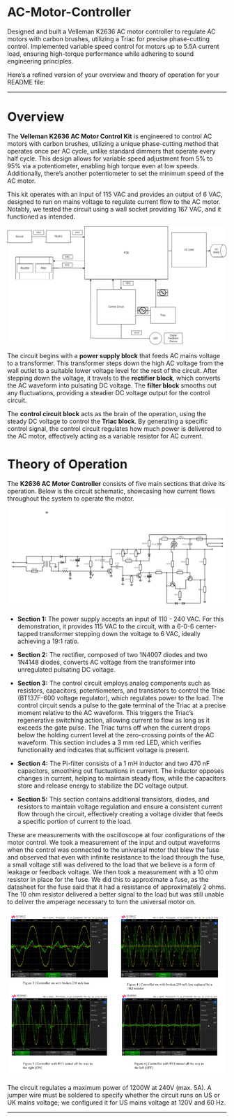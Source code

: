 # AC-Motor-Controller
Designed and built a Velleman K2636 AC motor controller to regulate AC motors with carbon brushes, utilizing a Triac for precise phase-cutting control. Implemented variable speed control for motors up to 5.5A current load, ensuring high-torque performance while adhering to sound engineering principles.

Here’s a refined version of your overview and theory of operation for your README file:

---

# Overview

The **Velleman K2636 AC Motor Control Kit** is engineered to control AC motors with carbon brushes, utilizing a unique phase-cutting method that operates once per AC cycle, unlike standard dimmers that operate every half cycle. This design allows for variable speed adjustment from 5% to 95% via a potentiometer, enabling high torque even at low speeds. Additionally, there’s another potentiometer to set the minimum speed of the AC motor.

This kit operates with an input of 115 VAC and provides an output of 6 VAC, designed to run on mains voltage to regulate current flow to the AC motor. Notably, we tested the circuit using a wall socket providing 167 VAC, and it functioned as intended.

![Functional Block Diagram of K2636 AC Motor Controller](https://github.com/danvinn/AC-Motor-Controller/blob/main/images/Block.png)

The circuit begins with a **power supply block** that feeds AC mains voltage to a transformer. This transformer steps down the high AC voltage from the wall outlet to a suitable lower voltage level for the rest of the circuit. After stepping down the voltage, it travels to the **rectifier block**, which converts the AC waveform into pulsating DC voltage. The **filter block** smooths out any fluctuations, providing a steadier DC voltage output for the control circuit.

The **control circuit block** acts as the brain of the operation, using the steady DC voltage to control the **Triac block**. By generating a specific control signal, the control circuit regulates how much power is delivered to the AC motor, effectively acting as a variable resistor for AC current.

# Theory of Operation

The **K2636 AC Motor Controller** consists of five main sections that drive its operation. Below is the circuit schematic, showcasing how current flows throughout the system to operate the motor.

![Overall Schematic of K2636 AC Motor Controller](https://github.com/danvinn/AC-Motor-Controller/blob/main/images/Schematic.png)

- **Section 1:** The power supply accepts an input of 110 - 240 VAC. For this demonstration, it provides 115 VAC to the circuit, with a 6-0-6 center-tapped transformer stepping down the voltage to 6 VAC, ideally achieving a 19:1 ratio.

- **Section 2:** The rectifier, composed of two 1N4007 diodes and two 1N4148 diodes, converts AC voltage from the transformer into unregulated pulsating DC voltage.

- **Section 3:** The control circuit employs analog components such as resistors, capacitors, potentiometers, and transistors to control the Triac (BT137F-600 voltage regulator), which regulates power to the load. The control circuit sends a pulse to the gate terminal of the Triac at a precise moment relative to the AC waveform. This triggers the Triac’s regenerative switching action, allowing current to flow as long as it exceeds the gate pulse. The Triac turns off when the current drops below the holding current level at the zero-crossing points of the AC waveform. This section includes a 3 mm red LED, which verifies functionality and indicates that sufficient voltage is present.

- **Section 4:** The Pi-filter consists of a 1 mH inductor and two 470 nF capacitors, smoothing out fluctuations in current. The inductor opposes changes in current, helping to maintain steady flow, while the capacitors store and release energy to stabilize the DC voltage output.

- **Section 5:** This section contains additional transistors, diodes, and resistors to maintain voltage regulation and ensure a consistent current flow through the circuit, effectively creating a voltage divider that feeds a specific portion of current to the load.

These are measurements with the oscilloscope at four configurations of the motor control. We took a measurement of the input and output waveforms when the control was connected to the universal motor that blew the fuse and observed that even with infinite resistance to the load through the fuse, a small voltage still was delivered to the load that we believe is a form of leakage or feedback voltage. We then took a measurement with a 10 ohm resistor in place for the fuse. We did this to approximate a fuse, as the datasheet for the fuse said that it had a resistance of approximately 2 ohms. The 10 ohm resistor delivered a better signal to the load but was still unable to deliver the amperage necessary to turn the universal motor on. 

![Overall Schematic of K2636 AC Motor Controller](https://github.com/danvinn/AC-Motor-Controller/blob/main/images/Oscope.png)

The circuit regulates a maximum power of 1200W at 240V (max. 5A). A jumper wire must be soldered to specify whether the circuit runs on US or UK mains voltage; we configured it for US mains voltage at 120V and 60 Hz.

---
